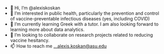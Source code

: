 - 👋 Hi, I’m @alexiskoskan
- 👀 I’m interested in public health, particularly the prevention and control of vaccine-preventable infectious diseases (yes, including COVID)
- 🌱 I’m currently learning Greek with a tutor.  I am also looking forward to learning more about data analytics.
- 💞️ I’m looking to collaborate on research projects related to reducing vaccine hesitancy.
- 📫 How to reach me ...alexis.koskan@asu.edu

<!---
alexiskoskan/alexiskoskan is a ✨ special ✨ repository because its `README.md` (this file) appears on your GitHub profile.
You can click the Preview link to take a look at your changes.
--->
